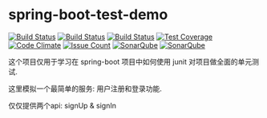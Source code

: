 # spring-boot-test-demo

[![Build Status](https://img.shields.io/github/forks/danshan/spring-boot-test-demo.svg)](https://github.com/danshan/spring-boot-test-demo)
[![Build Status](https://img.shields.io/github/stars/danshan/spring-boot-test-demo.svg)](https://github.com/danshan/spring-boot-test-demo)
[![Build Status](https://img.shields.io/travis/danshan/spring-boot-test-demo/master.svg)](https://travis-ci.org/danshan/spring-boot-test-demo)
[![Test Coverage](http://img.shields.io/coveralls/danshan/spring-boot-test-demo/master.svg)](https://coveralls.io/r/danshan/spring-boot-test-demo?branch=master)
[![Code Climate](https://codeclimate.com/github/danshan/spring-boot-test-demo/badges/gpa.svg)](https://codeclimate.com/github/danshan/spring-boot-test-demo)
[![Issue Count](https://codeclimate.com/github/danshan/spring-boot-test-demo/badges/issue_count.svg)](https://codeclimate.com/github/danshan/spring-boot-test-demo)
[![SonarQube](https://sonarqube.com/api/badges/gate?key=com.shanhh.demo:spring-boot-test-demo)](https://sonarqube.com/dashboard?id=com.shanhh.demo%3Aspring-boot-test-demo)
[![SonarQube](https://sonarqube.com/api/badges/measure?key=com.shanhh.demo:spring-boot-test-demo&metric=sqale_debt_ratio)](https://sonarqube.com/dashboard?id=com.shanhh.demo%3Aspring-boot-test-demo)


这个项目仅用于学习在 spring-boot 项目中如何使用 junit 对项目做全面的单元测试.

这里模拟一个最简单的服务: 用户注册和登录功能.

仅仅提供两个api: signUp & signIn